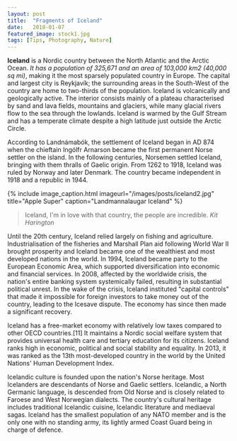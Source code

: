 ```yaml
---
layout: post
title:  "Fragments of Iceland"
date:   2018-01-07
featured_image: stock1.jpg
tags: [Tips, Photography, Nature]
---
```


<strong>Iceland</strong> is a Nordic country between the North Atlantic and the Arctic Ocean. <em>It has a population of 325,671 and an area of 103,000 km2 (40,000 sq mi)</em>, making it the most sparsely populated country in Europe. The capital and largest city is Reykjavík; the surrounding areas in the South-West of the country are home to two-thirds of the population. Iceland is volcanically and geologically active. The interior consists mainly of a plateau characterised by sand and lava fields, mountains and glaciers, while many glacial rivers flow to the sea through the lowlands. Iceland is warmed by the Gulf Stream and has a temperate climate despite a high latitude just outside the Arctic Circle.

<!--more-->

According to Landnámabók, the settlement of Iceland began in AD 874 when the chieftain Ingólfr Arnarson became the first permanent Norse settler on the island. In the following centuries, Norsemen settled Iceland, bringing with them thralls of Gaelic origin. From 1262 to 1918, Iceland was ruled by Norway and later Denmark. The country became independent in 1918 and a republic in 1944.

{% include image_caption.html imageurl="/images/posts/iceland2.jpg" title="Apple Super" caption="Landmannalaugar Iceland" %}

> Iceland, I'm in love with that country, the people are incredible. <cite>Kit Harington</cite>

Until the 20th century, Iceland relied largely on fishing and agriculture. Industrialisation of the fisheries and Marshall Plan aid following World War II brought prosperity and Iceland became one of the wealthiest and most developed nations in the world. In 1994, Iceland became party to the European Economic Area, which supported diversification into economic and financial services. In 2008, affected by the worldwide crisis, the nation's entire banking system systemically failed, resulting in substantial political unrest. In the wake of the crisis, Iceland instituted "capital controls" that made it impossible for foreign investors to take money out of the country, leading to the Icesave dispute. The economy has since then made a significant recovery.

Iceland has a free-market economy with relatively low taxes compared to other OECD countries.[11] It maintains a Nordic social welfare system that provides universal health care and tertiary education for its citizens. Iceland ranks high in economic, political and social stability and equality. In 2013, it was ranked as the 13th most-developed country in the world by the United Nations' Human Development Index.

Icelandic culture is founded upon the nation's Norse heritage. Most Icelanders are descendants of Norse and Gaelic settlers. Icelandic, a North Germanic language, is descended from Old Norse and is closely related to Faroese and West Norwegian dialects. The country's cultural heritage includes traditional Icelandic cuisine, Icelandic literature and mediaeval sagas. Iceland has the smallest population of any NATO member and is the only one with no standing army, its lightly armed Coast Guard being in charge of defence.
